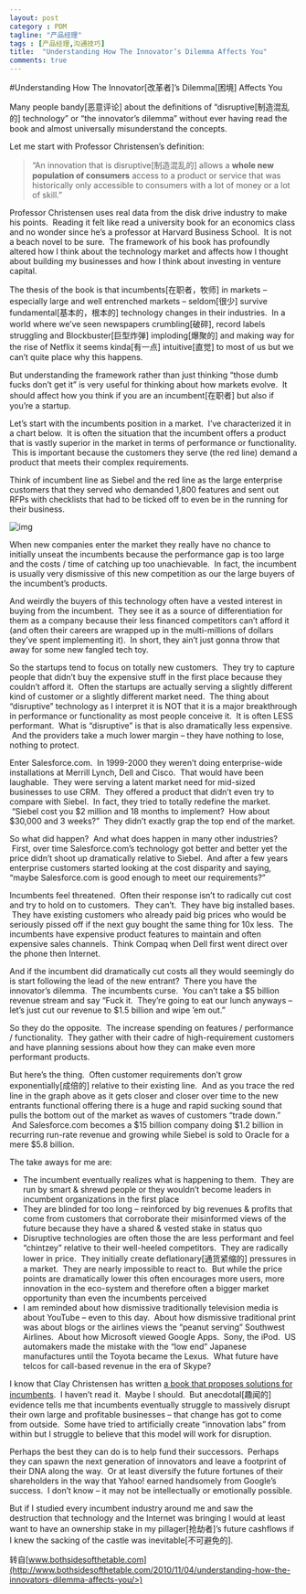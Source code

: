 ```yaml
---
layout: post
category : PDM
tagline: "产品经理"
tags : [产品经理,沟通技巧]
title:  "Understanding How The Innovator’s Dilemma Affects You"
comments: true
---	
```


#Understanding How The Innovator[改革者]’s Dilemma[困境] Affects You


Many people bandy[恶意评论] about the definitions of “disruptive[制造混乱的] technology” or “the innovator’s dilemma” without ever having read the book and almost universally misunderstand the concepts.

Let me start with Professor Christensen’s definition:

>“An innovation that is disruptive[制造混乱的] allows a **whole new population of consumers** access to a product or service that was historically only accessible to consumers with a lot of money or a lot of skill.”

Professor Christensen uses real data from the disk drive industry to make his points.  Reading it felt like read a university book for an economics class and no wonder since he’s a professor at Harvard Business School.  It is not a beach novel to be sure.  The framework of his book has profoundly altered how I think about the technology market and affects how I thought about building my businesses and how I think about investing in venture capital.

The thesis of the book is that incumbents[在职者，牧师] in markets – especially large and well entrenched markets – seldom[很少] survive fundamental[基本的，根本的] technology changes in their industries.  In a world where we’ve seen newspapers crumbling[破碎], record labels struggling and Blockbuster[巨型炸弹] imploding[爆聚的] and making way for the rise of Netflix it seems kinda[有一点] intuitive[直觉] to most of us but we can’t quite place why this happens.

But understanding the framework rather than just thinking “those dumb fucks don’t get it” is very useful for thinking about how markets evolve.  It should affect how you think if you are an incumbent[在职者] but also if you’re a startup.

Let’s start with the incumbents position in a market.  I’ve characterized it in a chart below.  It is often the situation that the incumbent offers a product that is vastly superior in the market in terms of performance or functionality.  This is important because the customers they serve (the red line) demand a product that meets their complex requirements.

Think of incumbent line as Siebel and the red line as the large enterprise customers that they served who demanded 1,800 features and sent out RFPs with checklists that had to be ticked off to even be in the running for their business.

![img](http://7xkqbu.com1.z0.glb.clouddn.com/Innovators-Dilemma1.jpg)



When new companies enter the market they really have no chance to initially unseat the incumbents because the performance gap is too large and the costs / time of catching up too unachievable.  In fact, the incumbent is usually very dismissive of this new competition as our the large buyers of the incumbent’s products.

And weirdly the buyers of this technology often have a vested interest in buying from the incumbent.  They see it as a source of differentiation for them as a company because their less financed competitors can’t afford it (and often their careers are wrapped up in the multi-millions of dollars they’ve spent implementing it).  In short, they ain’t just gonna throw that away for some new fangled tech toy.

So the startups tend to focus on totally new customers.  They try to capture people that didn’t buy the expensive stuff in the first place because they couldn’t afford it.  Often the startups are actually serving a slightly different kind of customer or a slightly different market need.  The thing about “disruptive” technology as I interpret it is NOT that it is a major breakthrough in performance or functionality as most people conceive it.  It is often LESS performant.  What is “disruptive” is that is also dramatically less expensive.  And the providers take a much lower margin – they have nothing to lose, nothing to protect.

Enter Salesforce.com.  In 1999-2000 they weren’t doing enterprise-wide installations at Merrill Lynch, Dell and Cisco.  That would have been laughable.  They were serving a latent market need for mid-sized businesses to use CRM.  They offered a product that didn’t even try to compare with Siebel.  In fact, they tried to totally redefine the market.  “Siebel cost you $2 million and 18 months to implement?  How about $30,000 and 3 weeks?”  They didn’t exactly grap the top end of the market.

So what did happen?  And what does happen in many other industries?  First, over time Salesforce.com’s technology got better and better yet the price didn’t shoot up dramatically relative to Siebel.  And after a few years enterprise customers started looking at the cost disparity and saying, “maybe Salesforce.com is good enough to meet our requirements?”

Incumbents feel threatened.  Often their response isn’t to radically cut cost and try to hold on to customers.  They can’t.  They have big installed bases.  They have existing customers who already paid big prices who would be seriously pissed off if the next guy bought the same thing for 10x less.  The incumbents have expensive product features to maintain and often expensive sales channels.  Think Compaq when Dell first went direct over the phone then Internet.

And if the incumbent did dramatically cut costs all they would seemingly do is start following the lead of the new entrant?  There you have the innovator’s dilemma.  The incumbents curse.  You can’t take a $5 billion revenue stream and say “Fuck it.  They’re going to eat our lunch anyways – let’s just cut our revenue to $1.5 billion and wipe ’em out.”

So they do the opposite.  The increase spending on features / performance / functionality.  They gather with their cadre of high-requirement customers and have planning sessions about how they can make even more performant products.

But here’s the thing.  Often customer requirements don’t grow exponentially[成倍的] relative to their existing line.  And as you trace the red line in the graph above as it gets closer and closer over time to the new entrants functional offering there is a huge and rapid sucking sound that pulls the bottom out of the market as waves of customers “trade down.”  And Salesforce.com becomes a $15 billion company doing $1.2 billion in recurring run-rate revenue and growing while Siebel is sold to Oracle for a mere $5.8 billion.

The take aways for me are:

- The incumbent eventually realizes what is happening to them.  They are run by smart & shrewd people or they wouldn’t become leaders in incumbent organizations in the first place
- They are blinded for too long – reinforced by big revenues & profits that come from customers that corroborate their misinformed views of the future because they have a shared & vested stake in status quo
- Disruptive technologies are often those the are less performant and feel “chintzey” relative to their well-heeled competitors.  They are radically lower in price.  They initially create deflationary[通货紧缩的] pressures in a market.  They are nearly impossible to react to.  But while the price points are dramatically lower this often encourages more users, more innovation in the eco-system and therefore often a bigger market opportunity than even the incumbents perceived
- I am reminded about how dismissive traditionally television media is about YouTube – even to this day.  About how dismissive traditional print was about blogs or the airlines views the “peanut serving” Southwest Airlines.  About how Microsoft viewed Google Apps.  Sony, the iPod.  US automakers made the mistake with the “low end” Japanese manufactures until the Toyota became the Lexus.  What future have telcos for call-based revenue in the era of Skype?

I know that Clay Christensen has written [a book that proposes solutions for incumbents](http://www.amazon.com/gp/product/1578518520?ie=UTF8&tag=claytonchrist-20&linkCode=as2&camp=1789&creative=390957&creativeASIN=1578518520).  I haven’t read it.  Maybe I should.  But anecdotal[趣闻的] evidence tells me that incumbents eventually struggle to massively disrupt their own large and profitable businesses – that change has got to come from outside.  Some have tried to artificially create “innovation labs” from within but I struggle to believe that this model will work for disruption.

Perhaps the best they can do is to help fund their successors.  Perhaps they can spawn the next generation of innovators and leave a footprint of their DNA along the way.  Or at least diversify the future fortunes of their shareholders in the way that Yahoo! earned handsomely from Google’s success.  I don’t know – it may not be intellectually or emotionally possible.

But if I studied every incumbent industry around me and saw the destruction that technology and the Internet was bringing I would at least want to have an ownership stake in my pillager[抢劫者]’s future cashflows if I knew the sacking of the castle was inevitable[不可避免的].

转自[www.bothsidesofthetable.com](http://www.bothsidesofthetable.com/2010/11/04/understanding-how-the-innovators-dilemma-affects-you/>)

